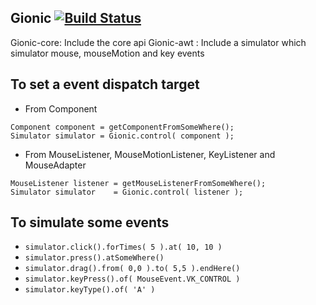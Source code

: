 ## Gionic [![Build Status](https://travis-ci.org/jason1122g/Gionic.svg?branch=master)](https://travis-ci.org/jason1122g/Gionic)
Gionic-core: Include the core api
Gionic-awt : Include a simulator which simulator mouse, mouseMotion and key events

## To set a event dispatch target

- From Component
```
Component component = getComponentFromSomeWhere();
Simulator simulator = Gionic.control( component );
```

- From MouseListener, MouseMotionListener, KeyListener and MouseAdapter
```
MouseListener listener = getMouseListenerFromSomeWhere();
Simulator simulator    = Gionic.control( listener );
```

## To simulate some events

- ``` simulator.click().forTimes( 5 ).at( 10, 10 ) ```
- ``` simulator.press().atSomeWhere() ```
- ``` simulator.drag().from( 0,0 ).to( 5,5 ).endHere() ```
- ``` simulator.keyPress().of( MouseEvent.VK_CONTROL ) ```
- ``` simulator.keyType().of( 'A' ) ```
